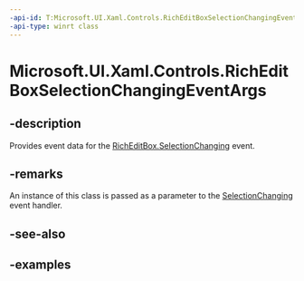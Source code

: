 ```yaml
---
-api-id: T:Microsoft.UI.Xaml.Controls.RichEditBoxSelectionChangingEventArgs
-api-type: winrt class
---
```


<!-- Class syntax.
public class RichEditBoxSelectionChangingEventArgs 
-->

# Microsoft.UI.Xaml.Controls.RichEditBoxSelectionChangingEventArgs

## -description

Provides event data for the [RichEditBox.SelectionChanging](richeditbox_selectionchanging.md) event.

## -remarks

An instance of this class is passed as a parameter to the [SelectionChanging](richeditbox_selectionchanging.md) event handler.

## -see-also

## -examples

